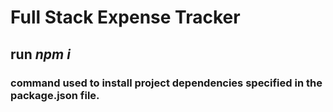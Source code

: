 # Full Stack Expense Tracker 

## run ***npm i***
### command used to install project dependencies specified in the package.json file.

